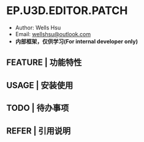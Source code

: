# EP.U3D.EDITOR.PATCH
* Author: Wells Hsu
* Email: wellshsu@outlook.com
* **内部框架，仅供学习(For internal developer only)**

## FEATURE | 功能特性

## USAGE | 安装使用

## TODO | 待办事项

## REFER | 引用说明